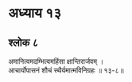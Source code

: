 # अध्याय १३

## श्लोक ८

अमानित्वमदम्भित्वमहिंसा क्षान्तिरार्जवम् ।<br>आचार्योपासनं शौचं स्थैर्यमात्मविनिग्रहः ॥ १३-८॥<br><br>

